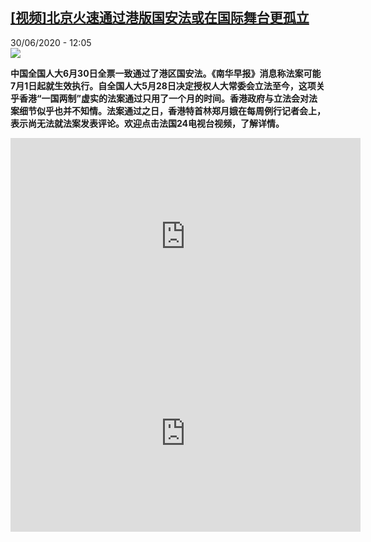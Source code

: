 <!--1593514529000-->
[[视频]北京火速通过港版国安法或在国际舞台更孤立](http://www.rfi.fr//cn/%E6%B8%AF%E6%BE%B3%E5%8F%B0/20200630-%E8%A7%86%E9%A2%91-%E5%8C%97%E4%BA%AC%E7%81%AB%E9%80%9F%E9%80%9A%E8%BF%87%E6%B8%AF%E7%89%88%E5%9B%BD%E5%AE%89%E6%B3%95%E6%88%96%E5%9C%A8%E5%9B%BD%E9%99%85%E8%88%9E%E5%8F%B0%E6%9B%B4%E5%AD%A4%E7%AB%8B)
------

<div>30/06/2020 - 12:05</div><img src="https://s.rfi.fr/media/display/6a6014ee-bab8-11ea-8a57-005056bff430/w:310/p:16x9/2020-06-30T023227Z_1737267340_RC2EJH9JML8T_RTRMADP_3_CHINA-HONGKONG-SECURITY.JPG"><p><strong>中国全国人大6月30日全票一致通过了港区国安法。《南华早报》消息称法案可能7月1日起就生效执行。自全国人大5月28日决定授权人大常委会立法至今，这项关乎香港“一国两制”虚实的法案通过只用了一个月的时间。香港政府与立法会对法案细节似乎也并不知情。法案通过之日，香港特首林郑月娥在每周例行记者会上，表示尚无法就法案发表评论。欢迎点击法国24电视台视频，了解详情。</strong></p><div class="t-content__body u-clearfix"><div class="m-interstitial"></div><div id="em-WBMZ9076-RFI-CN-20200630" class="m-em-flash"><iframe width="560" height="315" src="https://www.youtube.com/embed/zf7OuhvnmSE" frameborder="0" allow="accelerometer; autoplay; encrypted-media; gyroscope; picture-in-picture" allowfullscreen></iframe></div><div id="em-WBMZ9077-RFI-CN-20200630" class="m-em-flash"><iframe width="560" height="315" src="https://www.youtube.com/embed/mlQNTWNXXL8" frameborder="0" allow="accelerometer; autoplay; encrypted-media; gyroscope; picture-in-picture" allowfullscreen></iframe></div><div class="o-self-promo o-self-promo--nl o-self-promo--hidden" data-selfpromo-newsletter></div><div class="o-self-promo o-self-promo--app o-self-promo--hidden" data-selfpromo-app></div></div>
